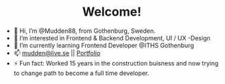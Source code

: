 <h1 align="center">Welcome!</h1> 

- 👋 Hi, I’m @Mudden88, from Gothenburg, Sweden. 
- 👀 I’m interested in Frontend & Backend Development, UI / UX -Design
- 🌱 I’m currently learning Frontend Developer @ITHS Gothenburg
- 📫 mudden@live.se || [Portfolio](https://mudden88.github.io/)
- ⚡ Fun fact: Worked 15 years in the construction buisness and now trying to change path to become a full time developer. 

